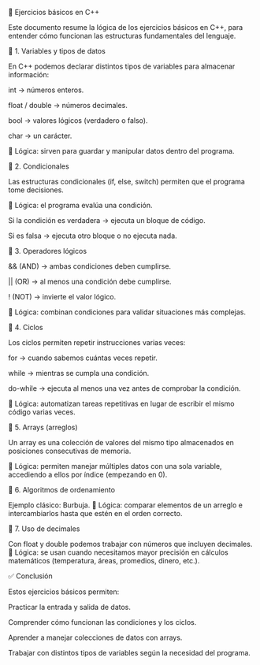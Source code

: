 📘 Ejercicios básicos en C++

Este documento resume la lógica de los ejercicios básicos en C++, para entender cómo funcionan las estructuras fundamentales del lenguaje.

🔹 1. Variables y tipos de datos

En C++ podemos declarar distintos tipos de variables para almacenar información:

int → números enteros.

float / double → números decimales.

bool → valores lógicos (verdadero o falso).

char → un carácter.

📌 Lógica: sirven para guardar y manipular datos dentro del programa.

🔹 2. Condicionales

Las estructuras condicionales (if, else, switch) permiten que el programa tome decisiones.

📌 Lógica: el programa evalúa una condición.

Si la condición es verdadera → ejecuta un bloque de código.

Si es falsa → ejecuta otro bloque o no ejecuta nada.

🔹 3. Operadores lógicos

&& (AND) → ambas condiciones deben cumplirse.

|| (OR) → al menos una condición debe cumplirse.

! (NOT) → invierte el valor lógico.

📌 Lógica: combinan condiciones para validar situaciones más complejas.

🔹 4. Ciclos

Los ciclos permiten repetir instrucciones varias veces:

for → cuando sabemos cuántas veces repetir.

while → mientras se cumpla una condición.

do-while → ejecuta al menos una vez antes de comprobar la condición.

📌 Lógica: automatizan tareas repetitivas en lugar de escribir el mismo código varias veces.

🔹 5. Arrays (arreglos)

Un array es una colección de valores del mismo tipo almacenados en posiciones consecutivas de memoria.

📌 Lógica: permiten manejar múltiples datos con una sola variable, accediendo a ellos por índice (empezando en 0).

🔹 6. Algoritmos de ordenamiento

Ejemplo clásico: Burbuja.
📌 Lógica: comparar elementos de un arreglo e intercambiarlos hasta que estén en el orden correcto.

🔹 7. Uso de decimales

Con float y double podemos trabajar con números que incluyen decimales.
📌 Lógica: se usan cuando necesitamos mayor precisión en cálculos matemáticos (temperatura, áreas, promedios, dinero, etc.).

✅ Conclusión

Estos ejercicios básicos permiten:

Practicar la entrada y salida de datos.

Comprender cómo funcionan las condiciones y los ciclos.

Aprender a manejar colecciones de datos con arrays.

Trabajar con distintos tipos de variables según la necesidad del programa.
